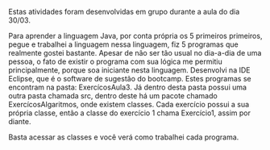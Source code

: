 Estas atividades foram desenvolvidas em grupo durante a aula do dia 30/03.

Para aprender a linguagem Java, por conta própria os 5 primeiros primeiros, pegue e trabalhei a linguagem nessa linguagem, fiz 5 programas que realmente gostei bastante. Apesar de não ser tão usual no dia-a-dia de uma pessoa, o fato de existir o programa com sua lógica me permitiu principalmente, porque soa iniciante nesta linguagem. Desenvolvi na IDE Eclipse, que é o software de sugestão do bootcamp. Estes programas se encontram na pasta: ExercícosAula3. Já dentro desta pasta possui uma outra pasta chamada src, dentro deste há um pacote chamado ExercícosAlgaritmos, onde existem classes. Cada exercício possui a sua própria classe, então a classe do exercício 1 chama Exercício1, assim por diante.

Basta acessar as classes e você verá como trabalhei cada programa.
